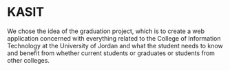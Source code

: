 # KASIT
We chose the idea of the graduation project, which is to create a web application concerned with everything related to the College of Information Technology at the University of Jordan and what the student needs to know and benefit from whether current students or graduates or students from other colleges. 
